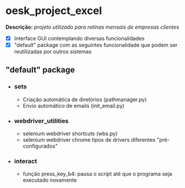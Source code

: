 # oesk_project_excel

**Descrição:** _projeto utilizado para rotinas mensais de empresas clientes_

-   [x] Interface GUI contemplando diversas funcionalidades
-   [x] "default" package com as seguintes funcionalidade que podem ser reutilizadas por outros sistemas

## "default" package

-   ### sets
    -   Criação automática de diretórios (pathmanager.py)
    -   Envio automático de emails (init_email.py)
-   ### webdriver_utilities
    -   selenium webdriver shortcuts (wbs.py)
    -   selenium webdriver chrome tipos de drivers diferentes "pré-configurados"
-   ### interact
    -   função press_key_b4: pausa o script até que o programa seja executado novamente
